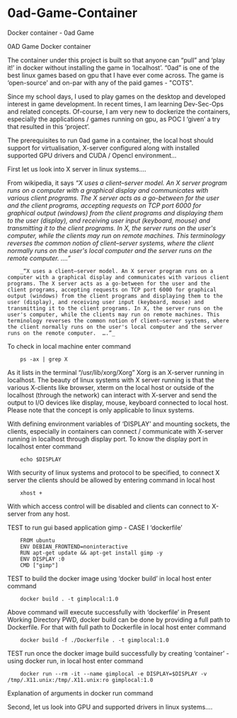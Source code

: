 # 0ad-Game-Container
Docker container - 0ad Game 
 
0AD Game Docker container

The container under this project is built  so that anyone can “pull” and ‘play it!’ in docker without installing the game in ‘localhost’. “0ad”  is one of the best linux games based on gpu that I have ever come across.  The game is ‘open-source’ and on-par with any of the paid games - "COTS".

Since my school days, I used to play games on the desktop and developed interest in game development. In recent times, I am learning Dev-Sec-Ops and related concepts. Of-course, I am very new to dockerize the containers, especially the applications / games running on gpu, as POC I ‘given’ a try that resulted in this ‘project’.

The prerequisites to run 0ad game in a container, the local host should support for virtualisation, X-server configured along with installed supported GPU drivers and CUDA / Opencl environment... 

First let us look into X server in linux systems….

From wikipedia, it says *“X uses a client–server model. An X server program runs on a computer with a graphical display and communicates with various client programs. The X server acts as a go-between for the user and the client programs, accepting requests on TCP port 6000 for graphical output (windows) from the client programs and displaying them to the user (display), and receiving user input (keyboard, mouse) and transmitting it to the client programs.
In X, the server runs on the user's computer, while the clients may run on remote machines. This terminology reverses the common notion of client–server systems, where the client normally runs on the user's local computer and the server runs on the remote computer.  ….”*
 

		_“X uses a client–server model. An X server program runs on a computer with a graphical display and communicates with various client programs. The X server acts as a go-between for the user and the client programs, accepting requests on TCP port 6000 for graphical output (windows) from the client programs and displaying them to the user (display), and receiving user input (keyboard, mouse) and transmitting it to the client programs. In X, the server runs on the user's computer, while the clients may run on remote machines. This terminology reverses the common notion of client–server systems, where the client normally runs on the user's local computer and the server runs on the remote computer.  ….”_
 
To check in local machine enter command 

		ps -ax | grep X
  
As it lists in the terminal “/usr/lib/xorg/Xorg”  Xorg is an X-server running in localhost. The beauty of linux systems with X server running is that the various X-clients  like browser, xterm on the local host or outside of the localhost (through the network) can interact with X-server and send the output to I/O devices like display, mouse, keyboard connected to local host. Please note that the concept is only applicable to linux systems.
 
With defining environment variables of ‘DISPLAY’ and mounting sockets, the clients, especially in containers can connect / communicate with X-server running in localhost through display port. To know the display port in localhost enter command

		echo $DISPLAY 

With security of linux systems and protocol to be specified, to connect X server the clients should be allowed by entering command in local host

		xhost + 

With which access control will be disabled and clients can connect to X-server from any host.

TEST to run gui based application gimp - CASE  I ‘dockerfile’

		FROM ubuntu
		ENV DEBIAN_FRONTEND=noninteractive
		RUN apt-get update && apt-get install gimp -y
		ENV DISPLAY :0
		CMD ["gimp"]

TEST to build the docker image using ‘docker build’ in local host enter command

		docker build . -t gimplocal:1.0
			
Above command will execute successfully with ‘dockerfile’ in Present Working Directory PWD, docker build can be done by providing a full path to Dockerfile. For that with full path to Dockerfile in local host enter  command

		docker build -f ./Dockerfile . -t gimplocal:1.0
			
TEST run once the docker image build successfully by creating ‘container’ - using docker run, in local host enter command

		docker run --rm -it --name gimplocal -e DISPLAY=$DISPLAY -v /tmp/.X11.unix:/tmp/.X11.unix:ro gimplocal:1.0
		
Explanation of arguments in docker run command 

Second, let us look into GPU and supported drivers in linux systems….

